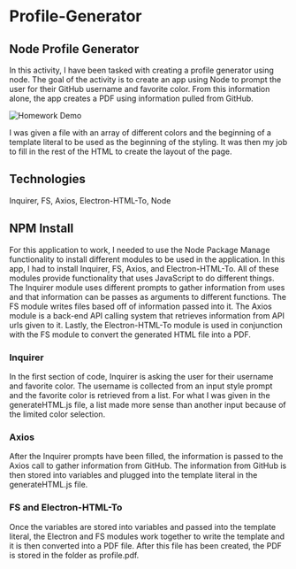 # Profile-Generator

## Node Profile Generator 

In this activity, I have been tasked with creating a profile generator using node. The goal of the activity is to create an app using Node to prompt the user for their GitHub username and favorite color. From this information alone, the app creates a PDF using information pulled from GitHub. 

![Homework Demo](assets/ProfileGenerator.gif)

I was given a file with an array of different colors and the beginning of a template literal to be used as the beginning of the styling. It was then my job to fill in the rest of the HTML to create the layout of the page. 

## Technologies
Inquirer, FS, Axios, Electron-HTML-To, Node

## NPM Install
For this application to work, I needed to use the Node Package Manage functionality to install different modules to be used in the application. In this app, I had to install Inquirer, FS, Axios, and Electron-HTML-To. All of these modules provide functionality that uses JavaScript to do different things. The Inquirer module uses different prompts to gather information from uses and that information can be passes as arguments to different functions. The FS module writes files based off of information passed into it. The Axios module is a back-end API calling system that retrieves information from API urls given to it. Lastly, the Electron-HTML-To module is used in conjunction with the FS module to convert the generated HTML file into a PDF. 

### Inquirer
In the first section of code, Inquirer is asking the user for their username and favorite color. The username is collected from an input style prompt and the favorite color is retrieved from a list. For what I was given in the generateHTML.js file, a list made more sense than another input because of the limited color selection. 

### Axios
After the Inquirer prompts have been filled, the information is passed to the Axios call to gather information from GitHub. The information from GitHub is then stored into variables and plugged into the template literal in the generateHTML.js file. 

### FS and Electron-HTML-To
Once the variables are stored into variables and passed into the template literal, the Electron and FS modules work together to write the template and it is then converted into a PDF file. After this file has been created, the PDF is stored in the folder as profile.pdf.
